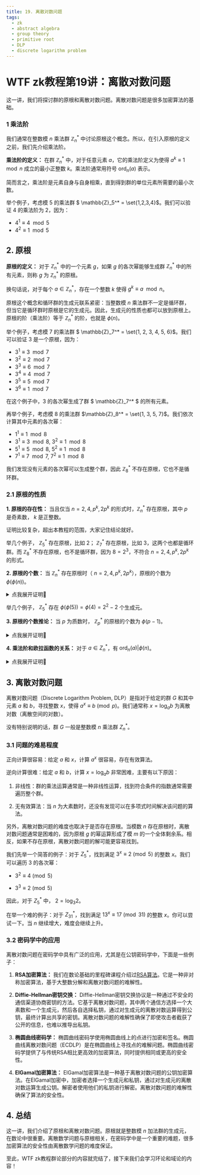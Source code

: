 ```yaml
---
title: 19. 离散对数问题
tags:
  - zk
  - abstract algebra
  - group theory
  - primitive root
  - DLP
  - discrete logarithm problem
---
```


# WTF zk教程第19讲：离散对数问题

这一讲，我们将探讨群的原根和离散对数问题。离散对数问题是很多加密算法的基础。

### 1 乘法阶

我们通常在整数模 $n$ 乘法群 $\mathbb{Z}_n^*$ 中讨论原根这个概念。所以，在引入原根的定义之前，我们先介绍乘法阶。

**乘法阶的定义：** 在群 $\mathbb{Z}_n^*$ 中，对于任意元素 $a$，它的乘法阶定义为使得 $a^k \equiv 1 \mod n$ 成立的最小正整数 $k$。乘法阶通常用符号 $\text{ord}_n(a)$ 表示。

简而言之，乘法阶是元素自身与自身相乘，直到得到群的单位元素所需要的最小次数。

举个例子，考虑模 $5$ 的乘法群 $ \mathbb{Z}_5^* = \set{1,2,3,4}$。我们可以验证 $4$ 的乘法阶为 $2$，因为：

- $4^1 \equiv 4 \mod 5$
- $4^2 \equiv 1 \mod 5$

## 2. 原根

**原根的定义：** 对于 $\mathbb{Z}_n^*$ 中的一个元素 $g$，如果 $g$ 的各次幂能够生成群 $\mathbb{Z}_n^*$ 中的所有元素，则称 $g$ 为 $\mathbb{Z}_n^*$ 的原根。

换句话说，对于每个 $a \in \mathbb{Z}_n^*$，存在一个整数 $k$ 使得 $g^k \equiv a \mod n$。

原根这个概念和循环群的生成元联系紧密：当整数模 $n$ 乘法群不一定是循环群，但当它是循环群时原根是它的生成元。因此，生成元的性质也都可以放到原根上。原根的阶（乘法阶）等于 $\mathbb{Z}_n^*$ 的阶，也就是 $\phi(n)$。

举个例子，考虑模 $7$ 的乘法群 $ \mathbb{Z}_7^* = \set{1, 2, 3, 4, 5, 6}$。我们可以验证 $3$ 是一个原根，因为：

- $3^1 \equiv 3 \mod 7$
- $3^2 \equiv 2 \mod 7$
- $3^3 \equiv 6 \mod 7$
- $3^4 \equiv 4 \mod 7$
- $3^5 \equiv 5 \mod 7$
- $3^6 \equiv 1 \mod 7$

在这个例子中，$3$ 的各次幂生成了群 $ \mathbb{Z}_7^* $ 的所有元素。

再举个例子，考虑模 $8$ 的乘法群 $\mathbb{Z}_8^* = \set{1, 3, 5, 7}$。我们依次计算其中元素的各次幂：

- $1^1 \equiv 1 \mod 8$
- $3^1 \equiv 3 \mod 8$, $3^2 \equiv 1 \mod 8$
- $5^1 \equiv 5 \mod 8$, $5^2 \equiv 1 \mod 8$
- $7^1 \equiv 7 \mod 7$, $7^2 \equiv 1 \mod 8$

我们发现没有元素的各次幂可以生成整个群，因此 $\mathbb{Z}_8^*$ 不存在原根，它也不是循环群。

### 2.1 原根的性质

**1. 原根的存在性：** 当且仅当 $n = 2, 4, p^k, 2p^k$ 的形式时，$\mathbb{Z}_n^*$ 存在原根，其中 $p$ 是奇素数， $k$ 是正整数。

证明比较复杂，超出本教程的范围，大家记住结论就好。

举几个例子， $\mathbb{Z}_5^*$ 存在原根，比如 $2$； $\mathbb{Z}_7^*$ 存在原根，比如 $3$，这两个也都是循环群。而 $\mathbb{Z}_8^*$ 不存在原根，也不是循环群，因为 $8 = 2^3$，不符合 $n = 2, 4, p^k, 2p^k$ 的形式。

**2. 原根的个数：** 当 $\mathbb{Z}_n^*$ 存在原根时（ $n = 2, 4, p^k, 2p^k$），原根的个数为 $\phi(\phi(n))$。

<details><summary>点我展开证明👀</summary>

假设 $\mathbb{Z}_n^*$ 的原根为 $g$，它的阶与群 $\mathbb{Z}_n^*$ 的阶相等，为 $\phi(n)$。根据循环群的阶的性质5，它的生成元数量为 $\phi(\phi(n))$。证毕。

</details>

举几个例子， $\mathbb{Z}_5^*$ 存在 $\phi(\phi(5)) = \phi(4) = 2^2-2$ 个生成元。

**3. 原根的个数推论：** 当 $p$ 为质数时， $\mathbb{Z}_p^*$ 的原根的个数为 $\phi(p-1)$。

<details><summary>点我展开证明👀</summary>

当 $p$ 为质数时， $\phi(p) = p-1$，根据上一条性质，得到 $\mathbb{Z}_p^*$ 的原根的个数为 $\phi(p-1)$。

</details>

**4. 乘法阶和欧拉函数的关系：** 对于 $a \in Z^*_n$，有 $\text{ord}_n(a)|\phi(n)$。

<details><summary>点我展开证明👀</summary>

$\mathbb{Z}_n^*$ 的阶为 $\phi(n)$。根据循环群的阶的性质6，元素 $a$ 的阶整除群的阶，即 $\text{ord}_n(a)|\phi(n)$。证毕。

</details>


## 3. 离散对数问题

离散对数问题（Discrete Logarithm Problem, DLP）是指对于给定的群 $G$ 和其中元素 $a$ 和 $b$，寻找整数 $x$，使得 $a^x \equiv b \pmod{p}$。我们通常称 $x = \log_a{b}$ 为离散对数（离散空间的对数）。

没有特别说明的话，群 $G$ 一般是整数模 $n$ 乘法群 $Z^*_n$。

### 3.1 问题的难易程度

正向计算很容易：给定 $a$ 和 $x$，计算 $a^x$ 很容易，存在有效算法。

逆向计算很难：给定 $a$ 和 $b$，计算 $x = \log_a{b}$ 非常困难，主要有以下原因：

1. 非线性：群的乘法运算通常是一种非线性运算，找到符合条件的指数通常需要遍历整个群。

2. 无有效算法：当 $n$ 为大素数时，还没有发现可以在多项式时间解决该问题的算法。

另外，离散对数问题的难度也取决于是否存在原根。当模数 $n$ 存在原根时，离散对数问题通常是困难的，因为原根 $g$ 的幂运算形成了模 $m$ 的一个全体剩余系。相反，如果不存在原根，离散对数问题的解可能更容易找到。

我们先举一个简答的例子：对于 $Z^*_5$，找到满足 $3^x \equiv 2 \pmod{5}$ 的整数 $x$。我们可以遍历 $3$ 的各次幂：

- $3^2 \equiv 4 \pmod{5}$

- $3^3 \equiv 2 \pmod{5}$

因此，对于 $Z^*_5$ 中， $2 = \log_3{2}$。

在举一个难的例子：对于 $Z^*_31$，找到满足 $13^x \equiv 17 \pmod{31}$ 的整数 $x$。你可以尝试一下。当 $n$ 继续增大，难度会继续上升。

### 3.2 密码学中的应用

离散对数问题在密码学中具有广泛的应用，尤其是在公钥密码学中，下面是一些例子：

1. **RSA加密算法：** 我们在数论基础的里程碑课程介绍过[RSA算法](https://github.com/WTFAcademy/WTF-zk/blob/main/MS01_RSA/readme.md)。它是一种非对称加密算法，基于大整数分解和离散对数问题的难解性。

2. **Diffie-Hellman密钥交换：** Diffie-Hellman密钥交换协议是一种通过不安全的通信渠道协商密钥的方法。它基于离散对数问题，其中两个通信方选择一个大素数和一个生成元，然后各自选择私钥，通过对生成元的离散对数运算得到公钥，最终计算出共享的密钥。离散对数问题的难解性确保了即使攻击者截获了公开的信息，也难以推导出私钥。


3. **椭圆曲线密码学：** 椭圆曲线密码学使用椭圆曲线上的点进行加密和签名。椭圆曲线离散对数问题（ECDLP）是在椭圆曲线上寻找点的难解问题。椭圆曲线密码学提供了与传统RSA相比更高效的加密算法，同时提供相同或更高的安全性。

4. **ElGamal加密算法：** ElGamal加密算法是一种基于离散对数问题的公钥加密算法。在ElGamal加密中，加密者选择一个生成元和私钥，通过对生成元的离散对数运算生成公钥。解密者使用他们的私钥进行解密。离散对数问题的难解性确保了算法的安全性。

## 4. 总结

这一讲，我们介绍了原根和离散对数问题。原根就是整数模 $n$ 加法群的生成元，在数论中很重要。离散数学问题与原根相关，在密码学中是一个重要的难题，很多加密算法的安全性由离散数学问题的难度保证。

至此，WTF zk教程群论部分的内容就完结了，接下来我们会学习环论和域论的内容！